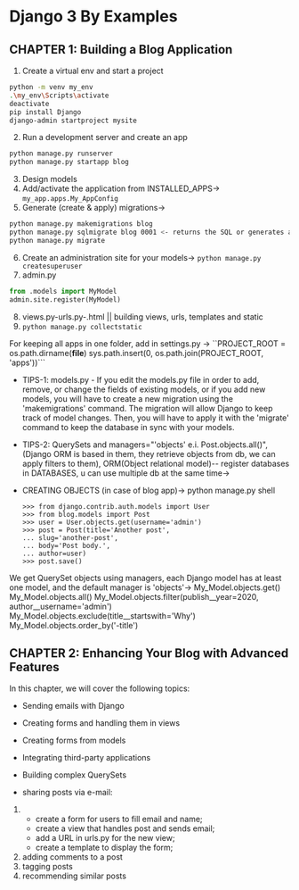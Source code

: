# Django 3 By Examples
## CHAPTER 1: Building a Blog Application

1. Create a virtual env and start a project
``` bash
python -m venv my_env
.\my_env\Scripts\activate
deactivate
pip install Django
django-admin startproject mysite
```
2. Run a development server and create an app
``` bash
python manage.py runserver
python manage.py startapp blog
```
3. Design models 
4. Add/activate the application from INSTALLED_APPS->
``my_app.apps.My_AppConfig``
5. Generate (create & apply) migrations->
``` bash
python manage.py makemigrations blog 
python manage.py sqlmigrate blog 0001 <- returns the SQL or generates a table without executing it.
python manage.py migrate
```
6. Create an administration site for your models->
``python manage.py createsuperuser``
7. admin.py
``` python
from .models import MyModel 
admin.site.register(MyModel)
```
8. views.py-urls.py-.html || building views, urls, templates and static 
9. ``python manage.py collectstatic``

For keeping all apps in one folder, add in settings.py ->
``PROJECT_ROOT = os.path.dirname(__file__)
sys.path.insert(0, os.path.join(PROJECT_ROOT, 'apps'))```


- TIPS-1: models.py - If you edit the models.py file in order to add, remove, or change the fields of existing models, or if you add new models, you will have to create a new migration using the 'makemigrations' command. The migration will allow Django to keep track of model changes. Then, you will have to apply it with the 'migrate' command to keep the database in sync with your models.

- TIPS-2: QuerySets and managers="'objects' e.i. Post.objects.all()", (Django ORM is based in them, they retrieve objects from db, we can apply filters to them), ORM(Object relational model)-- register databases in DATABASES, u can use multiple db at the same time->
* CREATING OBJECTS (in case of blog app)->
  python manage.py shell
  ```
  >>> from django.contrib.auth.models import User
  >>> from blog.models import Post
  >>> user = User.objects.get(username='admin')
  >>> post = Post(title='Another post',
  ... slug='another-post',
  ... body='Post body.',
  ... author=user)
  >>> post.save()
  ```

We get QuerySet objects using managers, each Django model has at least one model, and the default manager is 'objects'->
  My_Model.objects.get()
  My_Model.objects.all()
  My_Model.objects.filter(publish__year=2020, author__username='admin')
  My_Model.objects.exclude(title__startswith='Why')
  My_Model.objects.order_by('-title')

## CHAPTER 2: Enhancing Your Blog with Advanced Features
In this chapter, we will cover the following topics:
- Sending emails with Django
- Creating forms and handling them in views
- Creating forms from models
- Integrating third-party applications
- Building complex QuerySets
 
- sharing posts via e-mail:
1. 
    - create a form for users to fill email and name;
    - create a view that handles post and sends email;
    - add a URL in urls.py for the new view;
    - create a template to display the form;
2. adding comments to a post
3. tagging posts
4. recommending similar posts


